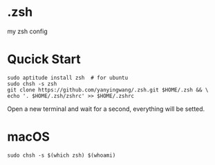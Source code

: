 .zsh
====
my zsh config

# Qucick Start
```shell
sudo aptitude install zsh  # for ubuntu
sudo chsh -s zsh
git clone https://github.com/yanyingwang/.zsh.git $HOME/.zsh && \
echo '. $HOME/.zsh/zshrc' >> $HOME/.zshrc
```
Open a new terminal and wait for a second, everything will be setted.


# macOS
~~~shell
sudo chsh -s $(which zsh) $(whoami)
~~~
